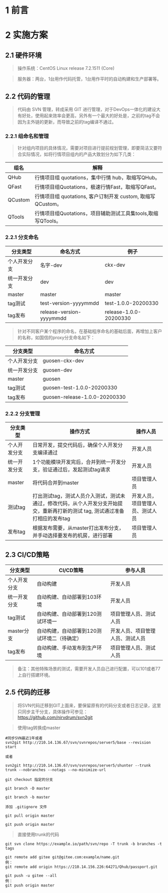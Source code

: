 # 1 前言
# 2 实施方案
## 2.1 硬件环境
> 操作系统：CentOS Linux release 7.2.1511 (Core) 

> 服务器：两台，1台用作代码托管，1台用作平时的自动构建和生产部署等。
## 2.2 代码的管理
> 代码由 SVN 管理，转成采用 GIT 进行管理，对于DevOps一体化的建设大有好处，使用起来效率会更高，另外有一个最大的好处是，之前的tag不会因为主外链的更新，而导致之前的tag编译不通过。

### 2.2.1 组命名和管理
> 针对组内项目的具体情况，需要对项目进行提前规划管理，即要简洁又要符合实际情况，如将行情项目组内的产品大致划分为如下几类：

|组名|解释|
|--|--|
|QHub|行情项目组 quotations，集中行情 hub，取缩写QHub。|
|QFast|行情项目组Quotations，极速行情Fast，取缩写QFast。|
|QCustom|行情项目组 quotations, 客户订制开发 custom, 取缩写QCustom。|
|QTools|行情项目组Quotations，项目辅助测试工具集tools,取缩写QTools。|

### 2.2.1 分支命名
|分支类型|命名方式|例子|
|--|--|--|
|个人开发分支|名字-dev|ckx-dev|
|统一开发分支|dev|dev|
|master|master|master|
|tag测试|test-version-yyyymmdd|test-1.0.0-20200330|
|tag发布|release-version-yyyymmdd|release-1.0.0-20200330|
> 针对不同客户某个程序的命名，在基础程序命名的基础后面，再增加上客户的名称，如国信的proxy分支命名如下：

|分支类型|命名方式|
|--|--|
|个人开发分支|guosen-ckx-dev|
|统一开发分支|guosen-dev|
|master|guosen|
|tag测试|guosen-test-1.0.0-20200330|
|tag发布|guosen-release-1.0.0-20200330|

### 2.2.2 分支管理
|分支类型|操作方式|操作人员|
|--|--|--|
|个人开发分支|日常开发，提交代码后，确保个人开发分支编译通过|开发人员|
|统一开发分支|1个功能模块开发完后，合并到统一开发分支，验证通过后，发起测试tag请求|开发人员|
|master|将代码合并到master|项目管理人员|
|测试tag|打出测试tag，测试人员介入测试，测试未通过，修改代码，从个人开发分支开始提交，重新再打新的测试 tag, 测试通过准备打相应的发布tag|开发人员，项目管理人员、测试人员|
|发布tag|根据发布需要，从master打出发布分支，并手动选择要发布的机房，进行部署|项目管理人员|

## 2.3 CI/CD策略
|分支类型|CI/CD策略|参与人员|
|--|--|--|
|个人开发分支|自动构建|开发人员|
|统一开发分支|自动构建、自动部署到103环境|开发人员|
|tag测试|自动构建、自动部署到120测试环境一|项目管理人员、测试人员|
|master分支|自动构建，自动部署到120测试环境二（待确定）|开发人员、项目管理人员、测试人员|
|tag发布|自动构建、手动发布到生产环境|项目管理人员、测试人员|
> 备注：其他特殊场景的测试，需要开发人员自己进行配置，可以101或者77上自行搭建环境。

## 2.5 代码的迁移
> 将SVN代码迁移到GIT上面来，要保留原有的代码分支或者日志记录，这里只同步主干分支，具体操作可参见：
> https://github.com/nirvdrum/svn2git 

> 使用tag转换成master
```
#同步SVN最近1年或者
svn2git http://210.14.136.67/svn/svnrepos/server5/base --revision start

或者 

svn2git http://210.14.136.67/svn/svnrepos/server5/shunter --trunk trunk --nobranches --notags --no-minimize-url

git checkout 指定的分支

git branch -D master 

git branch -b master

添加 .gitignore 文件

git pull origin master

git push origin master

```

> 直接使用trunk的代码
```
git svn clone https://example.io/path/svn/repo -T trunk -b branches -t tags

git remote add gitee git@gitee.com:example/name.git
例：
git remote add origin https://210.14.156.226:64271/Qhub/passport.git

git push -u gitee --all
例：
git push origin master
```
